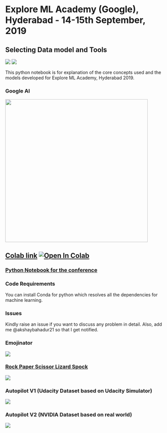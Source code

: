 # Explore ML Academy (Google), Hyderabad - 14-15th September, 2019 
## Selecting Data model and Tools
 [![](https://img.shields.io/github/license/sourcerer-io/hall-of-fame.svg?colorB=ff0000)](https://github.com/akshaybahadur21/Emojinator/blob/master/LICENSE.md)  [![](https://img.shields.io/badge/Akshay-Bahadur-brightgreen.svg?colorB=ff0000)](https://akshaybahadur.com)

This python notebook is for explanation of the core concepts used and the models developed for Explore ML Academy, Hyderabad 2019.

###  Google AI 
  <img src="https://ai.google/static/images/share.png" width="450" height="450" >
  

## [Colab link](https://colab.research.google.com/drive/1ZvxiOte-EKjNrAFC65kZ8h6umg6ucXhB) [![Open In Colab](https://colab.research.google.com/assets/colab-badge.svg)](https://colab.research.google.com/drive/1ZvxiOte-EKjNrAFC65kZ8h6umg6ucXhB)


### [Python Notebook for the conference](https://nbviewer.jupyter.org/github/akshaybahadur21/Explore-ML-Hyderabad-2019/blob/master/Explore_ML_Academy_Hyderabad_2019_.ipynb)

### Code Requirements
You can install Conda for python which resolves all the dependencies for machine learning.

### Issues
Kindly raise an issue if you want to discuss any problem in detail. Also, add me @akshaybahadur21 so that I get notified.

### Emojinator
<img src="https://github.com/akshaybahadur21/Emojinator/blob/master/emo.gif">

### [Rock Paper Scissor Lizard Spock](https://github.com/akshaybahadur21/Emojinator/tree/master/Rock_Paper_Scissor_Lizard_Spock)
<img src="https://github.com/akshaybahadur21/Emojinator/blob/master/RPS.gif">

### Autopilot V1 (Udacity Dataset based on Udacity Simulator)
<img src="https://github.com/akshaybahadur21/Autopilot/blob/master/final.gif">

### Autopilot V2 (NVIDIA Dataset based on real world)
<img src="https://github.com/akshaybahadur21/Autopilot/blob/master/v2.gif">






